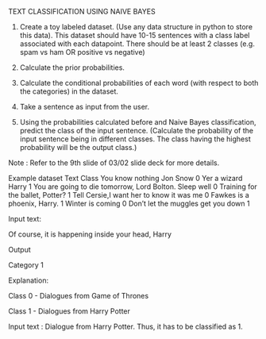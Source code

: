 TEXT CLASSIFICATION USING NAIVE BAYES

1) Create a toy labeled dataset.  (Use any data structure in python to store this data). This dataset should have 10-15 sentences with a class label associated with each datapoint. There should be at least 2 classes (e.g. spam vs ham OR positive vs negative)

2) Calculate the prior probabilities. 

3) Calculate the conditional probabilities of each word (with respect to both the categories) in the dataset. 

4) Take a sentence as input from the user. 

5) Using the probabilities calculated before and Naive Bayes classification, predict the class of the input sentence. (Calculate the probability of the input sentence being in different classes. The class having the highest probability will be the output class.)

Note : Refer to the 9th slide of 03/02 slide deck for more details.



Example dataset
Text	Class
You know nothing Jon Snow 
0
Yer a wizard Harry
1
You are going to die tomorrow, Lord Bolton. Sleep well	0
Training for the ballet, Potter?	1
Tell Cersie,I want her to know it was me	0
Fawkes is a phoenix, Harry.	1
Winter is coming	0
Don’t let the muggles get you down	1

Input text:

Of course, it is happening inside your head, Harry

Output 

Category 1

Explanation:

Class 0 - Dialogues from Game of Thrones

Class  1 - Dialogues from Harry Potter

Input text : Dialogue from Harry Potter. Thus, it has to be classified as 1.

